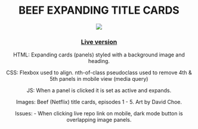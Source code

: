
<h1 align="center">
BEEF EXPANDING TITLE CARDS
</h1>
<p align="center">
<img src ="https://media.giphy.com/media/v1.Y2lkPTc5MGI3NjExZmNjZjEzMjVjMDNmOTBiYTQyZDEwNTYyMWQxYzRmYWFjYTNhNDQyYSZjdD1n/nIaUbMG2jmCfLUfYQI/giphy.gif"> 
</p>
<h3 align="center">
<a href="https://beef-expanding-episode-cards.netlify.app/">Live version</a></h3>
<p align="center">
HTML: Expanding cards (panels) styled with a background image and heading.
</p>
<p align="center">
CSS: Flexbox used to align. nth-of-class pseudoclass used to remove 4th & 5th panels in mobile view (media query)
</p>
<p align="center">
JS: When a panel is clicked it is set as active and expands.
</p>
<p align="center">
Images: Beef (Netflix) title cards, episodes 1 - 5. Art by David Choe. 
</p>

<p align="center" style="italic">
Issues:
- When clicking live repo link on mobile, dark mode button is overlapping image panels.
</p>

